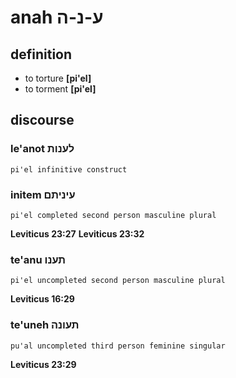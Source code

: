 # anah ע-נ-ה

## definition

- to torture **\[pi'el\]**
- to torment **\[pi'el\]**

## discourse

### le'anot לענות

	pi'el infinitive construct

### initem עיניתם

	pi'el completed second person masculine plural

**Leviticus 23:27**
**Leviticus 23:32**

### te'anu תענו

	pi'el uncompleted second person masculine plural

**Leviticus 16:29**

### te'uneh תעונה

	pu'al uncompleted third person feminine singular

**Leviticus 23:29**